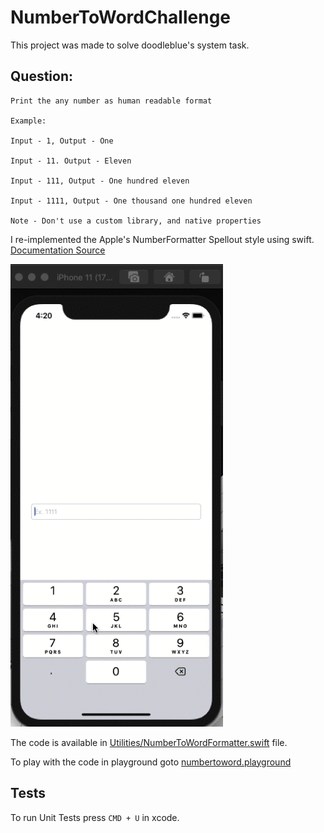 # NumberToWordChallenge

This project was made to solve doodleblue's system task.

## Question:

```
Print the any number as human readable format

Example: 

Input - 1, Output - One

Input - 11. Output - Eleven

Input - 111, Output - One hundred eleven

Input - 1111, Output - One thousand one hundred eleven

Note - Don't use a custom library, and native properties
```

I re-implemented the Apple's NumberFormatter Spellout style using swift. [Documentation Source](https://developer.apple.com/documentation/foundation/numberformatter/style/spellout#:~:text=NumberFormatter.-,Style.,by%20the%20number%20formatter%20locale.)

![App preview](https://raw.githubusercontent.com/devwaseem/NumberToWordChallenge/master/app.gif)

The code is available in [Utilities/NumberToWordFormatter.swift](https://github.com/devwaseem/NumberToWordChallenge/blob/master/NumberToWordChallenge/Utilities/NumberToWordFormatter.swift) file.

To play with the code in playground goto [numbertoword.playground](https://github.com/devwaseem/NumberToWordChallenge/tree/master/numbertoword.playground)

## Tests

To run Unit Tests press `CMD + U` in xcode.
